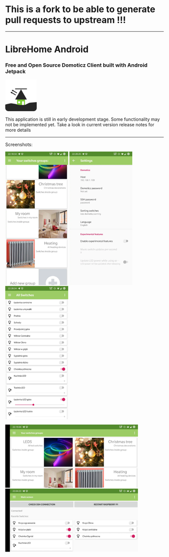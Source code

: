 # This is a fork to be able to generate pull requests to upstream !!!

------------------------
# LibreHome Android

### Free and Open Source Domoticz Client built with Android Jetpack

<img src=docs/icon.png height=100/>

This application is still in early development stage. Some functionality may not be implemented yet. Take a look in current version release notes for more details

---
Screenshots:

<img src=docs/Screenshot_20191217-221854.webp width=200/> <img src=docs/Screenshot_20191217-222820.webp width=200/> <img src=docs/Screenshot_20191217-222854.webp width=200/>

<img src=docs/Screenshot_20191217-221904.webp height=200/>
<img src=docs/Screenshot_20191217-230423.webp height=200/>

